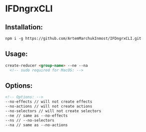 # IFDngrxCLI

## Installation:
```html
npm i -g https://github.com/ArtemMarchukInmost/IFDngrxCLI.git
  ```
  
## Usage:
```html
create-reducer <group-name> --ne --na
  <!-- sudo required for MacOS: -->
  ```
  
## Options:
```html
<!-- Options: -->
--no-effects // will not create effects
--no-actions // will not create actions
--no-selectors // will not create selectors
--ne // same as --no-effects
--ns // --no-selectors
--na // same as --no-actions
```
